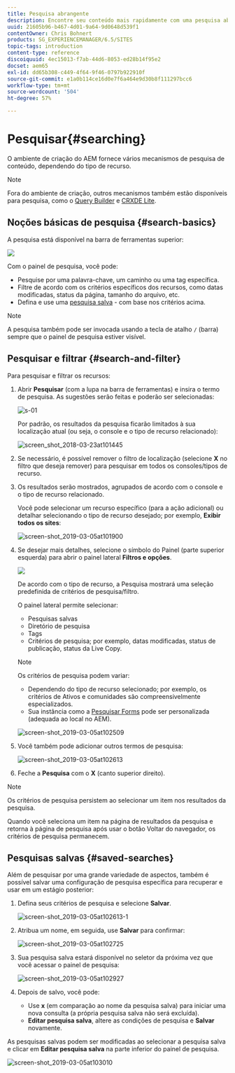 ```yaml
---
title: Pesquisa abrangente
description: Encontre seu conteúdo mais rapidamente com uma pesquisa abrangente.
uuid: 21605b96-b467-4d01-9a64-9d0648d539f1
contentOwner: Chris Bohnert
products: SG_EXPERIENCEMANAGER/6.5/SITES
topic-tags: introduction
content-type: reference
discoiquuid: 4ec15013-f7ab-44d6-8053-ed28b14f95e2
docset: aem65
exl-id: dd65b308-c449-4f64-9f46-0797b922910f
source-git-commit: e1a0b114ce16d0e7f6a464e9d30b8f111297bcc6
workflow-type: tm+mt
source-wordcount: '504'
ht-degree: 57%

---
```


# Pesquisar{#searching}

O ambiente de criação do AEM fornece vários mecanismos de pesquisa de conteúdo, dependendo do tipo de recurso.

>[!NOTE]
>
>Fora do ambiente de criação, outros mecanismos também estão disponíveis para pesquisa, como o [Query Builder](/help/sites-developing/querybuilder-api.md) e [CRXDE Lite](/help/sites-developing/developing-with-crxde-lite.md).

## Noções básicas de pesquisa {#search-basics}

A pesquisa está disponível na barra de ferramentas superior:

![](do-not-localize/chlimage_1-17.png)

Com o painel de pesquisa, você pode:

* Pesquise por uma palavra-chave, um caminho ou uma tag específica.
* Filtre de acordo com os critérios específicos dos recursos, como datas modificadas, status da página, tamanho do arquivo, etc.
* Defina e use uma [pesquisa salva](#saved-searches) - com base nos critérios acima.

>[!NOTE]
>
>A pesquisa também pode ser invocada usando a tecla de atalho `/` (barra) sempre que o painel de pesquisa estiver visível.

## Pesquisar e filtrar {#search-and-filter}

Para pesquisar e filtrar os recursos:

1. Abrir **Pesquisar** (com a lupa na barra de ferramentas) e insira o termo de pesquisa. As sugestões serão feitas e poderão ser selecionadas:

   ![s-01](assets/s-01.png)

   Por padrão, os resultados da pesquisa ficarão limitados à sua localização atual (ou seja, o console e o tipo de recurso relacionado): 

   ![screen_shot_2018-03-23at101445](assets/screen_shot_2018-03-23at101445.png)

1. Se necessário, é possível remover o filtro de localização (selecione **X** no filtro que deseja remover) para pesquisar em todos os consoles/tipos de recurso.
1. Os resultados serão mostrados, agrupados de acordo com o console e o tipo de recurso relacionado.

   Você pode selecionar um recurso específico (para a ação adicional) ou detalhar selecionando o tipo de recurso desejado; por exemplo, **Exibir todos os sites**: 

   ![screen-shot_2019-03-05at101900](assets/screen-shot_2019-03-05at101900.png)

1. Se desejar mais detalhes, selecione o símbolo do Painel (parte superior esquerda) para abrir o painel lateral **Filtros e opções**.

   ![](do-not-localize/screen_shot_2018-03-23at101542.png)

   De acordo com o tipo de recurso, a Pesquisa mostrará uma seleção predefinida de critérios de pesquisa/filtro.

   O painel lateral permite selecionar:

   * Pesquisas salvas
   * Diretório de pesquisa
   * Tags
   * Critérios de pesquisa; por exemplo, datas modificadas, status de publicação, status da Live Copy.

   >[!NOTE]
   >
   >Os critérios de pesquisa podem variar:
   >
   >
   >
   >    * Dependendo do tipo de recurso selecionado; por exemplo, os critérios de Ativos e comunidades são compreensivelmente especializados.
   >    * Sua instância como a [Pesquisar Forms](/help/sites-administering/search-forms.md) pode ser personalizada (adequada ao local no AEM).


   ![screen-shot_2019-03-05at102509](assets/screen-shot_2019-03-05at102509.png)

1. Você também pode adicionar outros termos de pesquisa:

   ![screen-shot_2019-03-05at102613](assets/screen-shot_2019-03-05at102613.png)

1. Feche a **Pesquisa** com o **X** (canto superior direito).

>[!NOTE]
>
>Os critérios de pesquisa persistem ao selecionar um item nos resultados da pesquisa.
>
>Quando você seleciona um item na página de resultados da pesquisa e retorna à página de pesquisa após usar o botão Voltar do navegador, os critérios de pesquisa permanecem.

## Pesquisas salvas {#saved-searches}

Além de pesquisar por uma grande variedade de aspectos, também é possível salvar uma configuração de pesquisa específica para recuperar e usar em um estágio posterior:

1. Defina seus critérios de pesquisa e selecione **Salvar**.

   ![screen-shot_2019-03-05at102613-1](assets/screen-shot_2019-03-05at102613-1.png)

1. Atribua um nome, em seguida, use **Salvar** para confirmar:

   ![screen-shot_2019-03-05at102725](assets/screen-shot_2019-03-05at102725.png)

1. Sua pesquisa salva estará disponível no seletor da próxima vez que você acessar o painel de pesquisa:

   ![screen-shot_2019-03-05at102927](assets/screen-shot_2019-03-05at102927.png)

1. Depois de salvo, você pode:

   * Use **x** (em comparação ao nome da pesquisa salva) para iniciar uma nova consulta (a própria pesquisa salva não será excluída).
   * **Editar pesquisa salva**, altere as condições de pesquisa e **Salvar** novamente.

As pesquisas salvas podem ser modificadas ao selecionar a pesquisa salva e clicar em **Editar pesquisa salva** na parte inferior do painel de pesquisa.

![screen-shot_2019-03-05at103010](assets/screen-shot_2019-03-05at103010.png)
